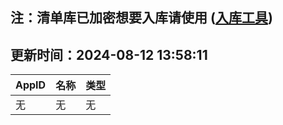 ## 注：清单库已加密想要入库请使用 ([入库工具](https://github.com/BlankTMing/ManifestAutoUpdate/releases))

## 更新时间：2024-08-12 13:58:11
| AppID | 名称 | 类型  |
| :-------------------- | :----------------------------- | :----------- |
| 无 | 无 | 无 |
